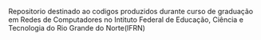   Repositorio destinado ao codigos produzidos durante curso de graduação em Redes de Computadores no Intituto Federal de Educação, Ciência e Tecnologia do Rio Grande do Norte(IFRN)
